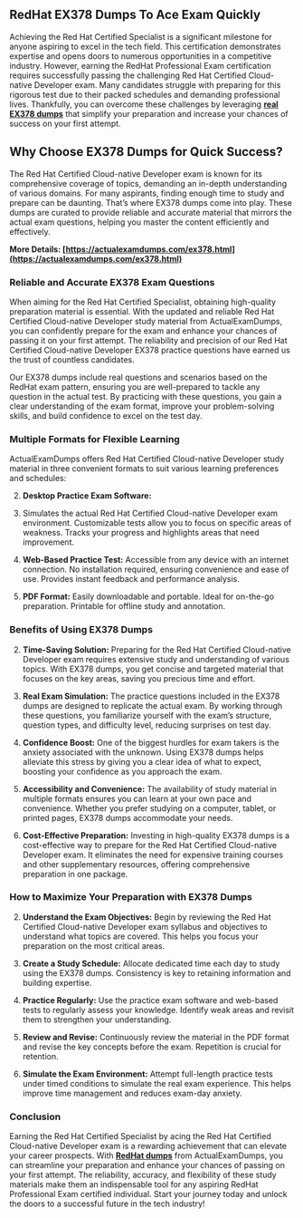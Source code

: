 ## **RedHat**  **EX378 Dumps To Ace Exam Quickly**

Achieving the Red Hat Certified Specialist is a significant milestone for anyone aspiring to excel in the tech field. This certification demonstrates expertise and opens doors to numerous opportunities in a competitive industry. However, earning the RedHat Professional Exam certification requires successfully passing the challenging Red Hat Certified Cloud-native Developer exam. Many candidates struggle with preparing for this rigorous test due to their packed schedules and demanding professional lives. Thankfully, you can overcome these challenges by leveraging  **[real EX378 dumps](https://actualexamdumps.com/ex378.html)**  that simplify your preparation and increase your chances of success on your first attempt.

## **Why Choose EX378 Dumps for Quick Success?**

The Red Hat Certified Cloud-native Developer exam is known for its comprehensive coverage of topics, demanding an in-depth understanding of various domains. For many aspirants, finding enough time to study and prepare can be daunting. That’s where EX378 dumps come into play. These dumps are curated to provide reliable and accurate material that mirrors the actual exam questions, helping you master the content efficiently and effectively.

**More Details:  [https://actualexamdumps.com/ex378.html](https://actualexamdumps.com/ex378.html)**

### **Reliable and Accurate EX378 Exam Questions**

When aiming for the Red Hat Certified Specialist, obtaining high-quality preparation material is essential. With the updated and reliable Red Hat Certified Cloud-native Developer study material from ActualExamDumps, you can confidently prepare for the exam and enhance your chances of passing it on your first attempt. The reliability and precision of our Red Hat Certified Cloud-native Developer EX378 practice questions have earned us the trust of countless candidates.

Our EX378 dumps include real questions and scenarios based on the RedHat exam pattern, ensuring you are well-prepared to tackle any question in the actual test. By practicing with these questions, you gain a clear understanding of the exam format, improve your problem-solving skills, and build confidence to excel on the test day.

### **Multiple Formats for Flexible Learning**

ActualExamDumps offers Red Hat Certified Cloud-native Developer study material in three convenient formats to suit various learning preferences and schedules:

2.  **Desktop Practice Exam Software:**
    
3.  Simulates the actual Red Hat Certified Cloud-native Developer exam environment. Customizable tests allow you to focus on specific areas of weakness. Tracks your progress and highlights areas that need improvement.
    
4.  **Web-Based Practice Test:**  Accessible from any device with an internet connection. No installation required, ensuring convenience and ease of use. Provides instant feedback and performance analysis.
    
5.  **PDF Format:**  Easily downloadable and portable. Ideal for on-the-go preparation. Printable for offline study and annotation.
    

### **Benefits of Using EX378 Dumps**

2.  **Time-Saving Solution:**  Preparing for the Red Hat Certified Cloud-native Developer exam requires extensive study and understanding of various topics. With EX378 dumps, you get concise and targeted material that focuses on the key areas, saving you precious time and effort.
    
3.  **Real Exam Simulation:**  The practice questions included in the EX378 dumps are designed to replicate the actual exam. By working through these questions, you familiarize yourself with the exam’s structure, question types, and difficulty level, reducing surprises on test day.
    
4.  **Confidence Boost:**  One of the biggest hurdles for exam takers is the anxiety associated with the unknown. Using EX378 dumps helps alleviate this stress by giving you a clear idea of what to expect, boosting your confidence as you approach the exam.
    
5.  **Accessibility and Convenience:**  The availability of study material in multiple formats ensures you can learn at your own pace and convenience. Whether you prefer studying on a computer, tablet, or printed pages, EX378 dumps accommodate your needs.
    
6.  **Cost-Effective Preparation:**  Investing in high-quality EX378 dumps is a cost-effective way to prepare for the Red Hat Certified Cloud-native Developer exam. It eliminates the need for expensive training courses and other supplementary resources, offering comprehensive preparation in one package.
    

### **How to Maximize Your Preparation with EX378 Dumps**

2.  **Understand the Exam Objectives:**  Begin by reviewing the Red Hat Certified Cloud-native Developer exam syllabus and objectives to understand what topics are covered. This helps you focus your preparation on the most critical areas.
    
3.  **Create a Study Schedule:**  Allocate dedicated time each day to study using the EX378 dumps. Consistency is key to retaining information and building expertise.
    
4.  **Practice Regularly:**  Use the practice exam software and web-based tests to regularly assess your knowledge. Identify weak areas and revisit them to strengthen your understanding.
    
5.  **Review and Revise:**  Continuously review the material in the PDF format and revise the key concepts before the exam. Repetition is crucial for retention.
    
6.  **Simulate the Exam Environment:**  Attempt full-length practice tests under timed conditions to simulate the real exam experience. This helps improve time management and reduces exam-day anxiety.
    

### **Conclusion**

Earning the Red Hat Certified Specialist by acing the Red Hat Certified Cloud-native Developer exam is a rewarding achievement that can elevate your career prospects. With  **[RedHat dumps](https://actualexamdumps.com/redhat-certification.html)**  from ActualExamDumps, you can streamline your preparation and enhance your chances of passing on your first attempt. The reliability, accuracy, and flexibility of these study materials make them an indispensable tool for any aspiring RedHat Professional Exam certified individual. Start your journey today and unlock the doors to a successful future in the tech industry!
